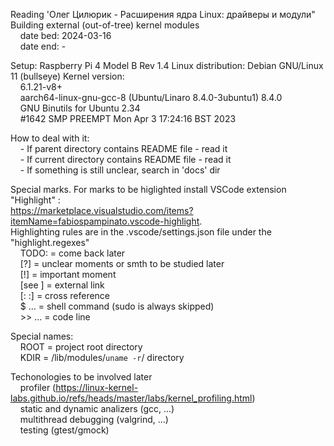 
Reading 'Олег Цилюрик - Расширения ядра Linux: драйверы и модули"  
Building external (out-of-tree) kernel modules  
&nbsp;&nbsp;&nbsp;&nbsp;date bed: 2024-03-16  
&nbsp;&nbsp;&nbsp;&nbsp;date end: -  


Setup: Raspberry Pi 4 Model B Rev 1.4
Linux distribution: Debian GNU/Linux 11 (bullseye)
Kernel version:  
&nbsp;&nbsp;&nbsp;&nbsp;6.1.21-v8+  
&nbsp;&nbsp;&nbsp;&nbsp;aarch64-linux-gnu-gcc-8 (Ubuntu/Linaro 8.4.0-3ubuntu1) 8.4.0  
&nbsp;&nbsp;&nbsp;&nbsp;GNU Binutils for Ubuntu 2.34  
&nbsp;&nbsp;&nbsp;&nbsp;#1642 SMP PREEMPT Mon Apr  3 17:24:16 BST 2023  


How to deal with it:  
&nbsp;&nbsp;&nbsp;&nbsp;- If parent directory contains README file - read it  
&nbsp;&nbsp;&nbsp;&nbsp;- If current directory contains README file - read it  
&nbsp;&nbsp;&nbsp;&nbsp;- If something is still unclear, search in 'docs' dir  


Special marks. For marks to be higlighted install VSCode extension "Highlight" :  
https://marketplace.visualstudio.com/items?itemName=fabiospampinato.vscode-highlight.  
Highlighting rules are in the .vscode/settings.json file under the "highlight.regexes"  
&nbsp;&nbsp;&nbsp;&nbsp;TODO:    =  come back later  
&nbsp;&nbsp;&nbsp;&nbsp;[?]      =  unclear moments or smth to be studied later  
&nbsp;&nbsp;&nbsp;&nbsp;[!]      =  important moment  
&nbsp;&nbsp;&nbsp;&nbsp;[see ]   =  external link  
&nbsp;&nbsp;&nbsp;&nbsp;[:  :]   =  cross reference  
&nbsp;&nbsp;&nbsp;&nbsp;$ ...    =  shell command (sudo is always skipped)  
&nbsp;&nbsp;&nbsp;&nbsp;>> ...   =  code line  
    

Special names:  
&nbsp;&nbsp;&nbsp;&nbsp;ROOT    = project root directory  
&nbsp;&nbsp;&nbsp;&nbsp;KDIR    = /lib/modules/`uname -r`/ directory


Techonologies to be involved later  
&nbsp;&nbsp;&nbsp;&nbsp;profiler (https://linux-kernel-labs.github.io/refs/heads/master/labs/kernel_profiling.html)  
&nbsp;&nbsp;&nbsp;&nbsp;static and dynamic analizers (gcc, ...)  
&nbsp;&nbsp;&nbsp;&nbsp;multithread debugging (valgrind, ...)  
&nbsp;&nbsp;&nbsp;&nbsp;testing (gtest/gmock)  
